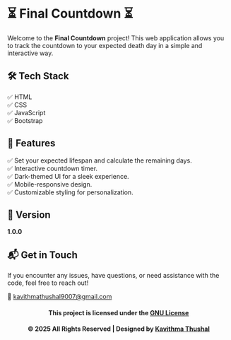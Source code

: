 # ⏳ Final Countdown ⏳

Welcome to the **Final Countdown** project! This web application allows you to track the countdown to your expected
death day in a simple and interactive way.

## 🛠️ Tech Stack

✅ HTML<br/>
✅ CSS<br/>
✅ JavaScript<br/>
✅ Bootstrap<br/>

## 🚀 Features

✅ Set your expected lifespan and calculate the remaining days.<br/>
✅ Interactive countdown timer.<br/>
✅ Dark-themed UI for a sleek experience.<br/>
✅ Mobile-responsive design.<br/>
✅ Customizable styling for personalization.<br/>

## 📝 Version

**1.0.0**

## 📬 Get in Touch

If you encounter any issues, have questions, or need assistance with the code, feel free to reach out!

📧 [kavithmathushal9007@gmail.com](mailto:kavithmathushal9007@gmail.com)

<div align="center">

#### This project is licensed under the [GNU License](LICENSE)

#### © 2025 All Rights Reserved | Designed by [Kavithma Thushal](https://github.com/Kavithma-Thushal)

</div>